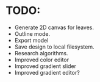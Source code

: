 # TODO:

* Generate 2D canvas for leaves.
* Outline mode.
* Export model
* Save design to local filesystem.
* Research algorithms.
* Improved color editor
* Improved gradient slider
* Improved gradient editor?
